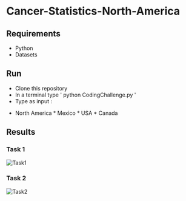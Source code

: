 # Cancer-Statistics-North-America
## Requirements
- Python
- Datasets
## Run
- Clone this repository
- In a terminal type ' python CodingChallenge.py '
- Type as input : 
* North America * Mexico * USA * Canada
## Results
### Task 1
![Task1](https://github.com/racec9999/Cancer-Statistics-North-America/blob/main/Results/Task1.png)
<br>
### Task 2
![Task2](https://github.com/racec9999/Cancer-Statistics-North-America/blob/main/Results/Task2.png)
<br>
